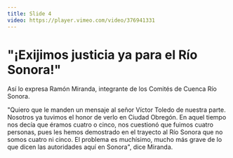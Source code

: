 ```yaml
---
title: Slide 4
video: https://player.vimeo.com/video/376941331
---
```


# "¡Exijimos justicia ya para el Río Sonora!"

Así lo expresa Ramón Miranda, integrante de los Comités de Cuenca Río Sonora. 

"Quiero que le manden un mensaje al señor Víctor Toledo de nuestra parte. Nosotros ya tuvimos el honor de verlo en Ciudad Obregón. En aquel tiempo nos decía que éramos cuatro o cinco, nos cuestionó que fuimos cuatro personas, pues les hemos demostrado en el trayecto al Río Sonora que no somos cuatro ni cinco. El problema es muchísimo, mucho más grave de lo que dicen las autoridades aquí en Sonora", dice Miranda.
